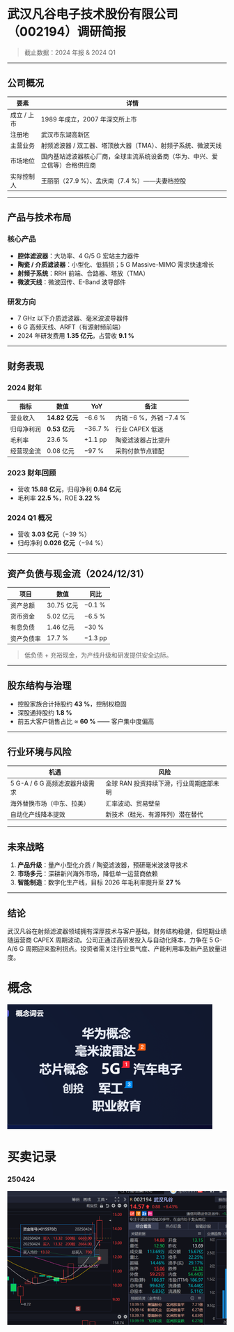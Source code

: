 # 武汉凡谷电子技术股份有限公司（002194）调研简报

> 截止数据：2024 年报 & 2024 Q1

---

## 公司概况

| 要素 | 详情 |
|------|------|
| 成立 / 上市 | 1989 年成立，2007 年深交所上市 |
| 注册地 | 武汉市东湖高新区 |
| 主营业务 | 射频滤波器 / 双工器、塔顶放大器（TMA）、射频子系统、微波天线 |
| 市场地位 | 国内基站滤波器核心厂商，全球主流系统设备商（华为、中兴、爱立信等）合格供应商 |
| 实际控制人 | 王丽丽（27.9 %）、孟庆南（7.4 %）——夫妻档控股 |

---

## 产品与技术布局

### 核心产品

- **腔体滤波器**：大功率、4 G/5 G 宏站主力器件  
- **陶瓷 / 介质滤波器**：小型化、低插损；5 G Massive-MIMO 需求快速增长  
- **射频子系统**：RRH 前端、合路器、塔放（TMA）  
- **微波天线**：微波回传、E-Band 波导部件  

### 研发方向

- 7 GHz 以下介质滤波器、毫米波波导器件  
- 6 G 高频天线、ARFT（有源射频前端）  
- 2024 年研发费用 **1.35 亿元**，占营收 **9.1 %**

---

## 财务表现

### 2024 财年

| 指标 | 数值 | YoY | 备注 |
|------|------|-----|------|
| 营业收入 | **14.82 亿元** | −6.6 % | 内销 −6 %，外销 −7.4 % |
| 归母净利润 | **0.53 亿元** | −36.7 % | 行业 CAPEX 低迷 |
| 毛利率 | 23.6 % | +1.1 pp | 陶瓷滤波器占比提升 |
| 经营现金流 | 0.08 亿元 | −97 % | 采购付款节点错配 |

### 2023 财年回顾

- 营收 **15.88 亿元**，归母净利 **0.84 亿元**  
- 毛利率 **22.5 %**，ROE **3.22 %**

### 2024 Q1 概况

- 营收 **3.03 亿元**（−39 %）  
- 归母净利 **0.026 亿元**（−94 %）

---

## 资产负债与现金流（2024/12/31）

| 项目 | 数值 | 同比 |
|------|------|------|
| 资产总额 | 30.75 亿元 | −0.1 % |
| 货币资金 | 5.02 亿元 | −6.5 % |
| 有息负债 | 1.46 亿元 | −30 % |
| 资产负债率 | 17.7 % | −1.3 pp |

> 低负债 + 充裕现金，为产线升级和研发提供安全边际。

---

## 股东结构与治理

- 控股家族合计持股约 **43 %**，控制权稳固  
- 深股通持股约 **1.8 %**  
- 前五大客户销售占比 ≈ **60 %** —— 客户集中度偏高

---

## 行业环境与风险

| 机遇 | 风险 |
|------|------|
| 5 G-A / 6 G 高频滤波器升级需求 | 全球 RAN 投资持续下滑，行业周期底部未明 |
| 海外替换市场（中东、拉美） | 汇率波动、贸易壁垒 |
| 自动化产线降本提效 | 新技术（硅光、有源阵列）潜在替代 |

---

## 未来战略

1. **产品升级**：量产小型化介质 / 陶瓷滤波器，预研毫米波波导技术  
2. **市场多元**：深耕新兴海外市场，降低单一运营商依赖  
3. **智能制造**：数字化生产线，目标 2026 年毛利率提升至 **27 %**

---

## 结论

武汉凡谷在射频滤波器领域拥有深厚技术与客户基础，财务结构稳健，但短期业绩随运营商 CAPEX 周期波动。公司正通过高研发投入与自动化降本，力争在 5 G-A/6 G 周期迎来盈利拐点。投资者需关注行业景气度、产能利用率及新产品放量进度。



# 概念

![1.png](1.png)


# 买卖记录

### 250424
![2.png](2.png)
